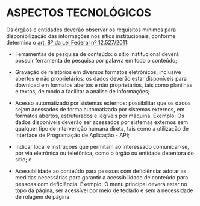 # ASPECTOS TECNOLÓGICOS


Os órgãos e entidades deverão observar os requisitos mínimos para disponibilização das informações nos sítios institucionais, conforme determina o [art. 8º da Lei Federal nº 12.527/2011](http://www.planalto.gov.br/ccivil_03/_ato2011-2014/2011/lei/l12527.htm#art8%C2%A73):

- Ferramentas de pesquisa de conteúdo: o sitio institucional deverá possuir ferramenta de pesquisa por palavra em todo o conteúdo;

- Gravação de relatórios em diversos formatos eletrônicos, inclusive abertos e não proprietários: os dados deverão estar disponíveis para download em formatos abertos e não proprietários, tais como planilhas e textos, de modo a facilitar a análise de informações; 

- Acesso automatizado por sistemas externos: possibilitar que os dados sejam acessados de forma automatizada por sistemas externos, em formatos abertos, estruturados e legíveis por máquina. Exemplo: Os dados disponíveis deverão ser acessados por sistemas externos sem qualquer tipo de intervenção humana direta, tais como a utilização de Interface de Programação de Aplicação - API; 

- Indicar local e instruções que permitam ao interessado comunicar-se, por via eletrônica ou telefônica, como o órgão ou entidade detentora do sítio; e

- Acessibilidade ao conteúdo para pessoas com deficiência:  adotar as medidas necessárias para garantir a acessibilidade de conteúdo para pessoas com deficiência. Exemplo: O menu principal deverá estar no topo da página, ser acessível por meio de teclado e sem a necessidade de rolagem de página.


